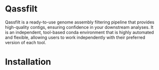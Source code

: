# Qassfilt
Qassfilt is a ready-to-use genome assembly filtering pipeline that provides high-quality contigs, ensuring confidence in your downstream analyses. It is an independent, tool-based conda environment that is highly automated and flexible, allowing users to work independently with their preferred version of each tool.
# Installation
